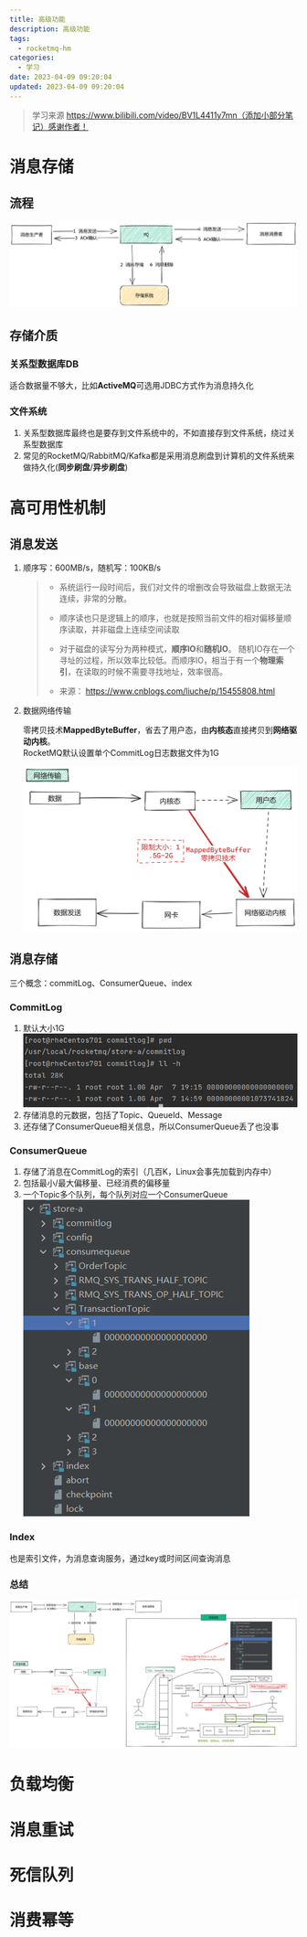 ```yaml
---
title: 高级功能
description: 高级功能
tags:
  - rocketmq-hm
categories:
  - 学习
date: 2023-04-09 09:20:04
updated: 2023-04-09 09:20:04
---
```


> 学习来源 https://www.bilibili.com/video/BV1L4411y7mn（添加小部分笔记）感谢作者！

# 消息存储

## 流程

![image-20230409093042579](https://raw.githubusercontent.com/lwmfjc/lwmfjc.github.io.resource/main/img/image-20230409093042579.png)

## 存储介质

### 关系型数据库DB

适合数据量不够大，比如**ActiveMQ**可选用JDBC方式作为消息持久化

### 文件系统

1. 关系型数据库最终也是要存到文件系统中的，不如直接存到文件系统，绕过关系型数据库
2. 常见的RocketMQ/RabbitMQ/Kafka都是采用消息刷盘到计算机的文件系统来做持久化(**同步刷盘**/**异步刷盘**)

# 高可用性机制

## 消息发送

1. 顺序写：600MB/s，随机写：100KB/s  

   > - 系统运行一段时间后，我们对文件的增删改会导致磁盘上数据无法连续，非常的分散。
   >
   > - 顺序读也只是逻辑上的顺序，也就是按照当前文件的相对偏移量顺序读取，并非磁盘上连续空间读取
   > - 对于磁盘的读写分为两种模式，**顺序IO**和**随机IO**。 随机IO存在一个寻址的过程，所以效率比较低。而顺序IO，相当于有一个**物理索引**，在读取的时候不需要寻找地址，效率很高。 
   > - 来源： https://www.cnblogs.com/liuche/p/15455808.html

2. 数据网络传输  

   零拷贝技术**MappedByteBuffer**，省去了用户态，由**内核态**直接拷贝到**网络驱动内核**。    
   RocketMQ默认设置单个CommitLog日志数据文件为1G


   ![image-20230409100016046](https://raw.githubusercontent.com/lwmfjc/lwmfjc.github.io.resource/main/img/image-20230409100016046.png)

## 消息存储

三个概念：commitLog、ConsumerQueue、index

### CommitLog

1. 默认大小1G  
   ![image-20230409101340190](https://raw.githubusercontent.com/lwmfjc/lwmfjc.github.io.resource/main/img/image-20230409101340190.png)
2. 存储消息的元数据，包括了Topic、QueueId、Message
3. 还存储了ConsumerQueue相关信息，所以ConsumerQueue丢了也没事

### ConsumerQueue

1. 存储了消息在CommitLog的索引（几百K，Linux会事先加载到内存中）
2. 包括最小/最大偏移量、已经消费的偏移量
3. 一个Topic多个队列，每个队列对应一个ConsumerQueue  
   ![image-20230409104112974](https://raw.githubusercontent.com/lwmfjc/lwmfjc.github.io.resource/main/img/image-20230409104112974.png)

### Index

也是索引文件，为消息查询服务，通过key或时间区间查询消息

### 总结

![image-20230409104824102](https://raw.githubusercontent.com/lwmfjc/lwmfjc.github.io.resource/main/img/image-20230409104824102.png)

# 负载均衡

# 消息重试

# 死信队列

# 消费幂等